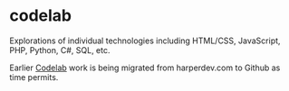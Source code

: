 # codelab
Explorations of individual technologies including HTML/CSS, JavaScript, PHP, Python, C#, SQL, etc.

Earlier [Codelab](http://harperdev.com/code) work is being migrated from harperdev.com to Github as time permits.
